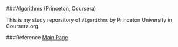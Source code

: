 ###Algorithms (Princeton, Coursera)

This is my study reporsitory of `Algorithms` by Princeton University in Coursera.org.

###Reference
 [Main Page]()